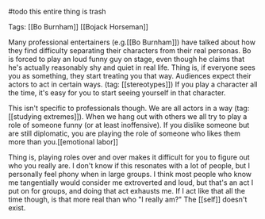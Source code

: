 #todo this entire thing is trash

Tags: [[Bo Burnham]] [[Bojack Horseman]]

Many professional entertainers (e.g.[[Bo Burnham]]) have talked about how they find difficulty separating their characters from their real personas. Bo is forced to play an loud funny guy on stage, even though he claims that he's actually reasonably shy and quiet in real life. Thing is, if everyone sees you as something, they start treating you that way. Audiences expect their actors to act in certain ways. (tag: [[stereotypes]]) If you play a character all the time, it's easy for you to start seeing yourself in that character.

This isn't specific to professionals though. We are all actors in a way (tag: [[studying extremes]]). When we hang out with others we all try to play a role of someone funny (or at least inoffensive). If you dislike someone but are still diplomatic, you are playing the role of someone who likes them more than you.[[emotional labor]]

Thing is, playing roles over and over makes it difficult for you to figure out who you really are. I don't know if this resonates with a lot of people, but I personally feel phony when in large groups. I think most people who know me tangentially would consider me extroverted and loud, but that's an act I put on for groups, and doing that act exhausts me. If I act like that all the time though, is that more real than who "I really am?" The [[self]] doesn't exist.
